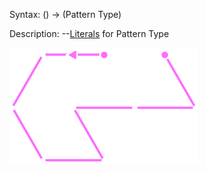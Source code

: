 Syntax:
() -> (Pattern Type)

Description:
\--[Literals](../Literals.md) for Pattern Type

![Literal - Pattern Type](../../Images/Literal%20-%20Pattern%20Type.png)
